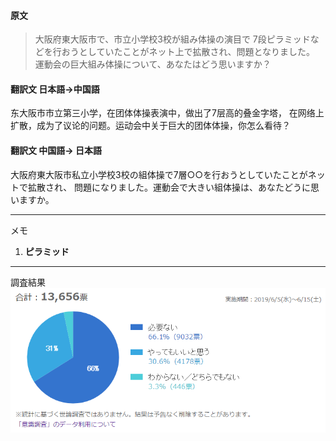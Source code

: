 #### 原文
>大阪府東大阪市で、市立小学校3校が組み体操の演目で
7段ピラミッドなどを行おうとしていたことがネット上で拡散され、問題となりました。
運動会の巨大組み体操について、あなたはどう思いますか？

#### 翻訳文 日本語->中国語
东大阪市市立第三小学，在团体体操表演中，做出了7层高的叠金字塔，
在网络上扩散，成为了议论的问题。运动会中关于巨大的团体体操，你怎么看待？

#### 翻訳文 中国語-> 日本語
大阪府東大阪市私立小学校3校の組体操で7層○○を行おうとしていたことがネットで拡散され、
問題になりました。運動会で大きい組体操は、あなたどうに思いますか。
***
メモ  
1. **ピラミッド**
***
調査結果  
![調査結果](https://github.com/Wuitar/wuitar/blob/master/JapanesePractise/assets/0.PNG)
